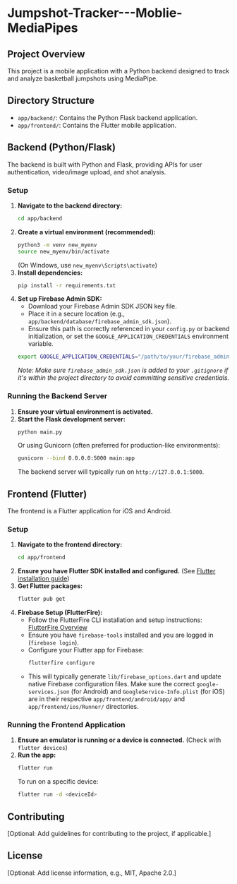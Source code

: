 # Jumpshot-Tracker---Moblie-MediaPipes

## Project Overview

This project is a mobile application with a Python backend designed to track and analyze basketball jumpshots using MediaPipe.

## Directory Structure

- `app/backend/`: Contains the Python Flask backend application.
- `app/frontend/`: Contains the Flutter mobile application.

## Backend (Python/Flask)

The backend is built with Python and Flask, providing APIs for user authentication, video/image upload, and shot analysis.

### Setup

1.  **Navigate to the backend directory:**
    ```bash
    cd app/backend
    ```
2.  **Create a virtual environment (recommended):**
    ```bash
    python3 -m venv new_myenv
    source new_myenv/bin/activate
    ```
    (On Windows, use `new_myenv\Scripts\activate`)
3.  **Install dependencies:**
    ```bash
    pip install -r requirements.txt
    ```
4.  **Set up Firebase Admin SDK:**
    - Download your Firebase Admin SDK JSON key file.
    - Place it in a secure location (e.g., `app/backend/database/firebase_admin_sdk.json`).
    - Ensure this path is correctly referenced in your `config.py` or backend initialization, or set the `GOOGLE_APPLICATION_CREDENTIALS` environment variable.
    ```bash
    export GOOGLE_APPLICATION_CREDENTIALS="/path/to/your/firebase_admin_sdk.json"
    ```
    *Note: Make sure `firebase_admin_sdk.json` is added to your `.gitignore` if it's within the project directory to avoid committing sensitive credentials.*

### Running the Backend Server

1.  **Ensure your virtual environment is activated.**
2.  **Start the Flask development server:**
    ```bash
    python main.py
    ```
    Or using Gunicorn (often preferred for production-like environments):
    ```bash
    gunicorn --bind 0.0.0.0:5000 main:app
    ```
    The backend server will typically run on `http://127.0.0.1:5000`.

## Frontend (Flutter)

The frontend is a Flutter application for iOS and Android.

### Setup

1.  **Navigate to the frontend directory:**
    ```bash
    cd app/frontend
    ```
2.  **Ensure you have Flutter SDK installed and configured.** (See [Flutter installation guide](https://flutter.dev/docs/get-started/install))
3.  **Get Flutter packages:**
    ```bash
    flutter pub get
    ```
4.  **Firebase Setup (FlutterFire):**
    - Follow the FlutterFire CLI installation and setup instructions: [FlutterFire Overview](https://firebase.flutter.dev/docs/overview/)
    - Ensure you have `firebase-tools` installed and you are logged in (`firebase login`).
    - Configure your Flutter app for Firebase:
      ```bash
      flutterfire configure
      ```
    - This will typically generate `lib/firebase_options.dart` and update native Firebase configuration files. Make sure the correct `google-services.json` (for Android) and `GoogleService-Info.plist` (for iOS) are in their respective `app/frontend/android/app/` and `app/frontend/ios/Runner/` directories.

### Running the Frontend Application

1.  **Ensure an emulator is running or a device is connected.** (Check with `flutter devices`)
2.  **Run the app:**
    ```bash
    flutter run
    ```
    To run on a specific device:
    ```bash
    flutter run -d <deviceId>
    ```

## Contributing

[Optional: Add guidelines for contributing to the project, if applicable.]

## License

[Optional: Add license information, e.g., MIT, Apache 2.0.]
